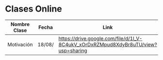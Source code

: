 # Clases Online

| Nombre Clase | Fecha | Link |
|--------------|-------|------|
|Motivación    |18/08/ |https://drive.google.com/file/d/1l_V-8C4ukV_xOrDxRZMpud8XdyBr8uTU/view?usp=sharing|


